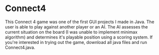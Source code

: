 # Connect4
This Connect 4 game was one of the first GUI projects I made in Java. The user is able to play against another player or an AI. The AI assesses the current situation on the board (I was unable to implement minimax algorithm) and determines it's playable position using a scoring system. If you're interested in trying out the game, download all java files and run Connect4.java.
